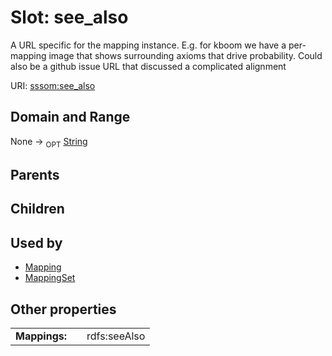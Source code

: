 
# Slot: see_also


A URL specific for the mapping instance. E.g. for kboom we have a per-mapping image that shows surrounding axioms that drive probability. Could also be a github issue URL that discussed a complicated alignment

URI: [sssom:see_also](http://w3id.org/sssom/see_also)


## Domain and Range

None ->  <sub>OPT</sub> [String](types/String.md)

## Parents


## Children


## Used by

 * [Mapping](Mapping.md)
 * [MappingSet](MappingSet.md)

## Other properties

|  |  |  |
| --- | --- | --- |
| **Mappings:** | | rdfs:seeAlso |

